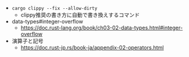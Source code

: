 - `cargo clippy --fix --allow-dirty`
  - clippy推奨の書き方に自動で書き換えするコマンド
- data-types#integer-overflow
  - https://doc.rust-lang.org/book/ch03-02-data-types.html#integer-overflow
- 演算子と記号
  - https://doc.rust-jp.rs/book-ja/appendix-02-operators.html